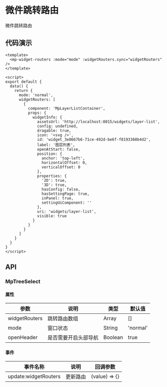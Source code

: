 # 微件跳转路由

微件跳转路由

## 代码演示

```vue
<template>
  <mp-widget-routers :mode="mode" :widgetRouters.sync="widgetRouters" />
</template>

<script>
export default {
  data() {
    return {
      mode: 'normal',
      widgetRouters: [
        {
          component: 'MpLayerListContainer',
          props: {
            widgetInfo: {
              assetsUrl: 'http://localhost:8015/widgets/layer-list',
              config: undefined,
              dragable: true,
              icon: '<svg />',
              id: 'widget_3e8667b6-71ce-492d-be6f-f8193360b4d2',
              label: '图层列表',
              openAtStart: false,
              position: {
                anchor: 'top-left',
                horizontalOffset: 0,
                verticalOffset: 0
              },
              properties: {
                '2D': true,
                '3D': true,
                hasConfig: false,
                hasSettingPage: true,
                inPanel: true,
                settingUiComponent: ''
              },
              uri: 'widgets/layer-list',
              visible: true
            }
          }
        }
      ]
    }
  }
}
</script>
```

## API

### MpTreeSelect

#### 属性

| 参数          | 说明                 | 类型    | 默认值   |
| ------------- | -------------------- | ------- | -------- |
| widgetRouters | 跳转路由数组         | Array   | []       |
| mode          | 窗口状态             | String  | 'normal' |
| openHeader    | 是否需要开启头部导航 | Boolean | true     |

#### 事件

| 事件名称             | 说明     | 回调参数      |
| -------------------- | -------- | ------------- |
| update:widgetRouters | 更新路由 | (value) => {} |
